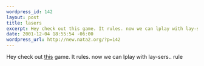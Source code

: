 ```yaml
--- 
wordpress_id: 142
layout: post
title: lasers
excerpt: Hey check out this game. It rules. now we can lplay with lay-sers.. rule
date: 2001-12-04 18:55:54 -06:00
wordpress_url: http://new.nata2.org/?p=142
---
```

Hey check out <a href="http://www.input-entertainment.de/laser/laser.html">this</a> game. It rules. now we can lplay with lay-sers.. rule
